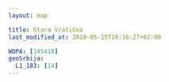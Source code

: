```yaml
---
layout: map

title: Stara Vratična
last_modified_at: 2018-05-15T18:16:27+02:00

WDPA: [145418]
geoSrbija:
  L1_183: [14]
---
```

